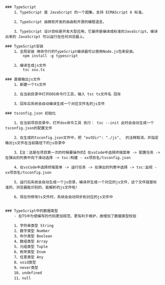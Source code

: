 
    
	### TypeScript
        1、TypeScript 是 JavaScript 的一个超集，支持 ECMAScript 6 标准。

        2、TypeScript 由微软开发的自由和开源的编程语言。

        3、TypeScript 设计目标是开发大型应用，它最终是编译成标准的JavaScript，编译出来的 JavaScript 可以运行在任何浏览器上。

    ### TypeScript安装
        1、全局安装 用命令行的TypeScript编译器可以使用Node.js包来安装。
            npm install -g typescript

        2、编译生成js文件
            tsc xxx.ts

    ### 直接输出js文件
        1、新建一个ts文件 

        2、在当前目录中打开DOS命令行工具，输入 tsc ts文件名 回车
        
        3、回车后系统会自动编译生成一个对应文件名的js文件

    ### tsconfig.json 初始化

        1、在当前项目目录中，打开dos命令工具 执行： tsc --init 此时会自动生成一个tsconfig.json的配置文件

        2、在生成的tsconfig.json文件中，把 "outDir": "./js",  的注释取消，并指定输出js文件在当前路径下的js目录中

        3、【注：这是在项目第一次的时候要操作的】在vsCode中选择终端菜单 -> 配置任务 -> 在弹出的列表中向下滑动选择 -> tsc:构建 - xx项目名/tsconfig.json

        4、在vsCode中选择终端菜单 -> 运行任务 -> 在弹出的列表中选择 -> tsc:监视 - xx项目名/tsconfig.json

        5、运行后系统会自动生成一个js目录，编译并生成一个对应的js文件，这个文件就是标准的、浏览器能识别的、能解析的js文件啦!

        6、现在你修改ts文件时，系统会自动同步到对应的js文件中


    ### TypeScript中的数据类型
        - 在TS中为使编写的代码更加规范、更有利于维护，故增加了数据类型校验

        1、字符串类型 String
        2、数字类型 Number
        3、布尔类型 Boolean
        4、数组类型 Array
        5、元组类型 Tuple
        6、枚举类型 Enum
        7、任意类型 Any
        8、void类型
        9、never类型
        10、undefined
        11、null

